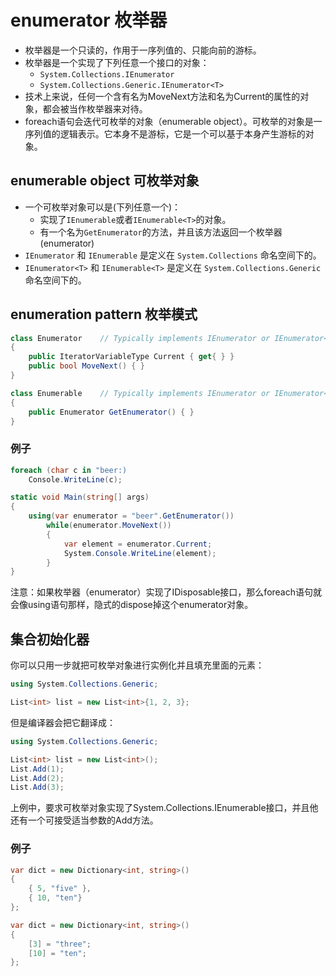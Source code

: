 # enumerator 枚举器

- 枚举器是一个只读的，作用于一序列值的、只能向前的游标。
- 枚举器是一个实现了下列任意一个接口的对象：
    - `System.Collections.IEnumerator`
    - `System.Collections.Generic.IEnumerator<T> `
- 技术上来说，任何一个含有名为MoveNext方法和名为Current的属性的对象，都会被当作枚举器来对待。
- foreach语句会迭代可枚举的对象（enumerable object）。可枚举的对象是一序列值的逻辑表示。它本身不是游标，它是一个可以基于本身产生游标的对象。

## enumerable object 可枚举对象

- 一个可枚举对象可以是(下列任意一个)：
    - 实现了`IEnumerable`或者`IEnumerable<T>`的对象。
    - 有一个名为`GetEnumerator`的方法，并且该方法返回一个枚举器(enumerator)
- `IEnumerator` 和 `IEnumerable` 是定义在 `System.Collections` 命名空间下的。
- `IEnumerator<T>` 和 `IEnumerable<T>` 是定义在 `System.Collections.Generic` 命名空间下的。

## enumeration pattern 枚举模式

```c#
class Enumerator    // Typically implements IEnumerator or IEnumerator<T>
{
    public IteratorVariableType Current { get{ } }
    public bool MoveNext() { }
}

class Enumerable    // Typically implements IEnumerator or IEnumerator<T>
{
    public Enumerator GetEnumerator() { }
}
```

### 例子

```c#
foreach (char c in "beer:)
    Console.WriteLine(c);

static void Main(string[] args)
{
    using(var enumerator = "beer".GetEnumerator())
        while(enumerator.MoveNext())
        {
            var element = enumerator.Current;
            System.Console.WriteLine(element);
        }
}
```

注意：如果枚举器（enumerator）实现了IDisposable接口，那么foreach语句就会像using语句那样，隐式的dispose掉这个enumerator对象。

## 集合初始化器

你可以只用一步就把可枚举对象进行实例化并且填充里面的元素：

```c#
using System.Collections.Generic;

List<int> list = new List<int>{1, 2, 3};
```

但是编译器会把它翻译成：

```c#
using System.Collections.Generic;

List<int> list = new List<int>();
List.Add(1);
List.Add(2);
List.Add(3);
```

上例中，要求可枚举对象实现了System.Collections.IEnumerable接口，并且他还有一个可接受适当参数的Add方法。

### 例子

```c#
var dict = new Dictionary<int, string>()
{
    { 5, "five" },
    { 10, "ten"}
};

var dict = new Dictionary<int, string>()
{
    [3] = "three";
    [10] = "ten";
};
```
